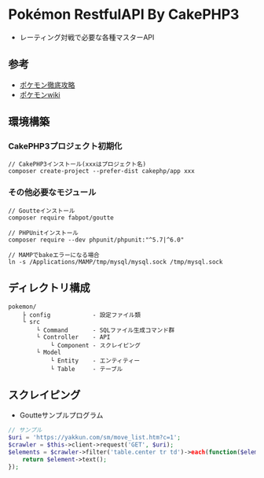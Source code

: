 
# Pokémon RestfulAPI By CakePHP3
- レーティング対戦で必要な各種マスターAPI


## 参考
- [ポケモン徹底攻略](https://yakkun.com/)
- [ポケモンwiki](https://wiki.xn--rckteqa2e.com/wiki/%E3%83%A1%E3%82%A4%E3%83%B3%E3%83%9A%E3%83%BC%E3%82%B8)

## 環境構築

### CakePHP3プロジェクト初期化

```linux
// CakePHP3インストール(xxxはプロジェクト名)
composer create-project --prefer-dist cakephp/app xxx
```

### その他必要なモジュール

```linux
// Goutteインストール
composer require fabpot/goutte

// PHPUnitインストール
composer require --dev phpunit/phpunit:"^5.7|^6.0"

// MAMPでbakeエラーになる場合
ln -s /Applications/MAMP/tmp/mysql/mysql.sock /tmp/mysql.sock
```

## ディレクトリ構成

```
pokemon/
    ├ config            - 設定ファイル類
    └ src
        └ Command       - SQLファイル生成コマンド群
        └ Controller    - API
            └ Component - スクレイピング
        └ Model
            └ Entity    - エンティティー
            └ Table     - テーブル
```

## スクレイピング
- Goutteサンプルプログラム

```php
// サンプル
$uri = 'https://yakkun.com/sm/move_list.htm?c=1';
$crawler = $this->client->request('GET', $uri);
$elements = $crawler->filter('table.center tr td')->each(function($element){
    return $element->text();
});
```
